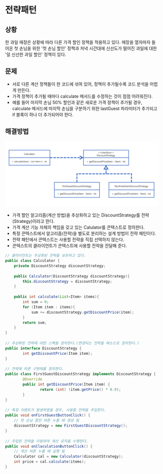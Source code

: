 # 전략패턴



## 상황

한 과일 매장은 상황에 따라 다른 가격 할인 정책을 적용하고 있다. 매장을 열자마자 들어온 첫 손님을 위한 '첫 손님 할인' 정책과 저녁 시간대에 신선도가 떨어진 과일에 대한 '덜 신선한 과일 할인' 정책이 있다.

## 문제

* 서로 다른 계산 정책들이 한 코드에 섞여 있어, 정책이 추가될수록 코드 분석을 어렵게 만든다.
* 가격 정책이 추가될 때마다 calculate 메서드를 수정하는 것이 점점 어려워진다.
* 예를 들어 마지막 손님 50% 할인과 같은 새로운 가격 정책이 추가될 경우, calculate 메서드에 마지막 손님을 구분하기 위한 lastGuest 파라미터가 추가되고 if 블록이 하나 더 추가되어야 한다.

## 해결방법

![](<../../../.gitbook/assets/image (60).png>)

* 가격 할인 알고리즘(계산 방법)을 추상화하고 있는 DiscountStrategy를 전략(Strategy)이라고 한다.
* 가격 계산 기능 자체의 책임을 갖고 있는 Calulator를 콘텍스트로 정의한다.
* 특정 콘텍스트에서 알고리즘(전략)을 별도로 분리하는 설계 방법이 전략 패턴이다.
* 전략 패턴에서 콘텍스트는 사용할 전략을 직접 선택하지 않는다.
* 콘텍스트의 클라이언트가 콘텍스트에 사용할 전략을 전달해 준다.

```java
// 클라이언트는 추상화된 전략을 보유하고 있다. 
public class Calculator {
    private DiscountStrategy discountStrategy;
    
    public Calculator(DiscountStrategy discountStrategy){
        this.discountStrategy = discountStrategy;
    }
    
    public int calculate(List<Item> items){
        int sum = 0;
        for (Item item : items){
            sum += discountStrategy.getDiscountPrice(item);
        }
        return sum;
    }
}

// 추상화된 전략에 대한 스펙을 정의한다.(변경되는 전략을 메소드로 정의한다.)
public interface DiscountStrategy {
		int getDiscountPrice(Item item);
}

// 전략에 따른 구현체를 정의한다. 
public class FirstGuestDiscountStrategy implements DiscountStrategy {
		@Override
		public int getDiscountPrice(Item item) {
				return (int) (item.getPrice() * 0.9);
		}
}

// 특정 이벤트가 발생하였을 경우, 사용할 전략을 주입한다. 
public void onFirstGuestButtonClick() {
    // 첫 손님 할인 버튼 누를 때 생성 됨
    discountStrategy = new FirstGuestDiscountStrategy();
}

// 주입된 전략을 이용하여 계산 로직을 수행한다. 
public void onClaculationButtonClick() {
    // 계산 버튼 누를 때 실행 됨
    Calculator cal = new Calculator(discountStrategy);
    int price = cal.calculate(items);
}
```
